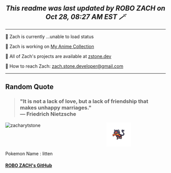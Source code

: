 <h2 align="center" style="font-style: italic; font-weight: bold;">This readme was last updated by ROBO ZACH on Oct 28, 08:27 AM EST 🪄 </h2></a>

---

🤖 Zach is currently ...unable to load status

🤖 Zach is working on [My Anime Collection](https://github.com/ZacharyTStone/My-Anime-Collection)

🤖 All of Zach's projects are available at [zstone.dev](https://www.zstone.dev/)

🤖 How to reach Zach: [zach.stone.developer@gmail.com](mailto:zach.stone.developer@gmail.com)

---

<!-- Add a Quotes section -->

## Random Quote

<h3>
<blockquote>
  "It is not a lack of love, but a lack of friendship that makes unhappy marriages."
<br>— Friedrich Nietzsche
</blockquote>
</h3>

<div style="display: flex; flex-wrap: no-wrap; width: 100%; gap: 16px">
        <img width="60%" src="https://github-readme-streak-stats.herokuapp.com/?user=zacharytstone" alt="zacharytstone" />
    <img width="15%" class='poke-img' src='https://raw.githubusercontent.com/PokeAPI/sprites/master/sprites/pokemon/725.png' alt='litten'/>
</div>

<span class="poke-name"> Pokemon Name : litten</span>

#### [ROBO ZACH's GitHub](https://github.com/ROBO-ZACH)
